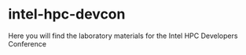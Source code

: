 # intel-hpc-devcon
Here you will find the laboratory materials for the Intel HPC Developers Conference
